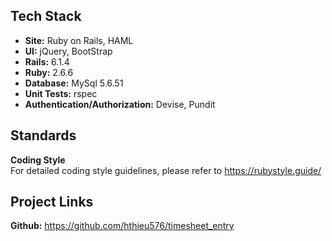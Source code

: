 Tech Stack
----------

* **Site:** Ruby on Rails, HAML
* **UI:** jQuery, BootStrap
* **Rails:** 6.1.4
* **Ruby:** 2.6.6
* **Database:** MySql 5.6.51
* **Unit Tests:** rspec
* **Authentication/Authorization:** Devise, Pundit

Standards
---------

**Coding Style**  
For detailed coding style guidelines, please refer to https://rubystyle.guide/

Project Links
------------

**Github:** https://github.com/hthieu576/timesheet_entry

